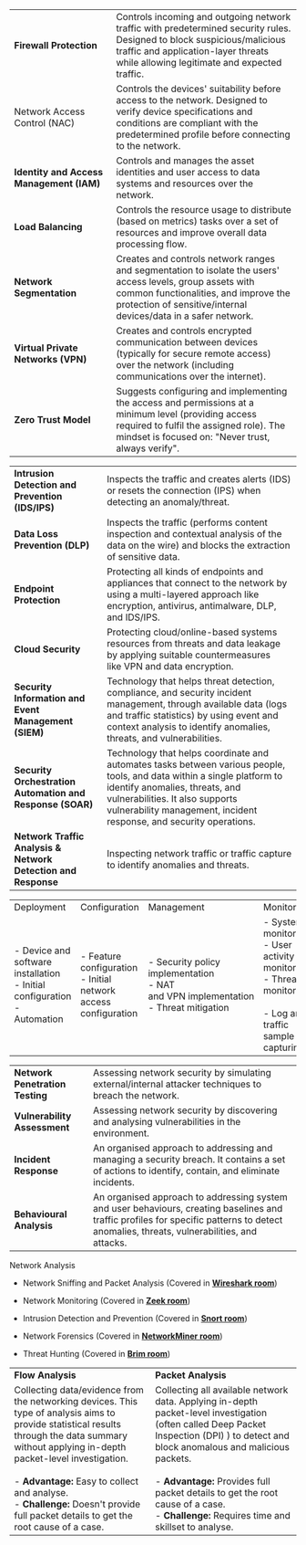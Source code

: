 |                                          |                                                                                                                                                                                                                       |
| ---------------------------------------- | --------------------------------------------------------------------------------------------------------------------------------------------------------------------------------------------------------------------- |
| **Firewall Protection  <br>**            | Controls incoming and outgoing network traffic with predetermined security rules. Designed to block suspicious/malicious traffic and application-layer threats while allowing legitimate and expected traffic.        |
| Network Access Control (NAC)             | Controls the devices' suitability before access to the network. Designed to verify device specifications and conditions are compliant with the predetermined profile before connecting to the network.                |
| **Identity and Access Management (IAM)** | Controls and manages the asset identities and user access to data systems and resources over the network.                                                                                                             |
| **Load Balancing**                       | Controls the resource usage to distribute (based on metrics) tasks over a set of resources and improve overall data processing flow.                                                                                  |
| **Network Segmentation  <br>**           | Creates and controls network ranges and segmentation to isolate the users' access levels, group assets with common functionalities, and improve the protection of sensitive/internal devices/data in a safer network. |
| **Virtual Private Networks (VPN)  <br>** | Creates and controls encrypted communication between devices (typically for secure remote access) over the network (including communications over the internet).                                                      |
| **Zero Trust Model**                     | Suggests configuring and implementing the access and permissions at a minimum level (providing access required to fulfil the assigned role). The mindset is focused on: "Never trust, always verify".                 |


|   |   |
|---|---|
|**Intrusion Detection and Prevention (IDS/IPS)  <br>**|Inspects the traffic and creates alerts (IDS) or resets the connection (IPS) when detecting an anomaly/threat.|
|**Data Loss Prevention (DLP)  <br>**|Inspects the traffic (performs content inspection and contextual analysis of the data on the wire) and blocks the extraction of sensitive data.|
|**Endpoint Protection  <br>**|Protecting all kinds of endpoints and appliances that connect to the network by using a multi-layered approach like encryption, antivirus, antimalware, DLP, and IDS/IPS.|
|**Cloud Security**|Protecting cloud/online-based systems resources from threats and data leakage by applying suitable countermeasures like VPN and data encryption.|
|**Security Information and Event Management (SIEM)  <br>**|Technology that helps threat detection, compliance, and security incident management, through available data (logs and traffic statistics) by using event and context analysis to identify anomalies, threats, and vulnerabilities.|
|**Security Orchestration Automation and Response (SOAR)  <br>**|Technology that helps coordinate and automates tasks between various people, tools, and data within a single platform to identify anomalies, threats, and vulnerabilities. It also supports vulnerability management, incident response, and security operations.|
|**Network Traffic Analysis & Network Detection and Response**|Inspecting network traffic or traffic capture to identify anomalies and threats.|


|   |   |   |   |   |
|---|---|---|---|---|
|Deployment|Configuration|Management|Monitoring|Maintenance|
|- Device and software installation<br>- Initial configuration<br>- Automation|- Feature configuration<br>- Initial network access configuration|- Security policy implementation<br>- NAT and VPN implementation<br>- Threat mitigation|- System monitoring<br>- User activity monitoring<br>- Threat monitoring  <br>    <br>- Log and traffic sample capturing|- Upgrades<br>- Security updates<br>- Rule adjustments<br>- Licence management<br>- Configuration updates|


|   |   |
|---|---|
|**Network Penetration Testing**|Assessing network security by simulating external/internal attacker techniques to breach the network.|
|**Vulnerability Assessment**|Assessing network security by discovering and analysing vulnerabilities in the environment.|
|**Incident Response  <br>**|An organised approach to addressing and managing a security breach. It contains a set of actions to identify, contain, and eliminate incidents.|
|**Behavioural Analysis**|An organised approach to addressing system and user behaviours, creating baselines and traffic profiles for specific patterns to detect anomalies, threats, vulnerabilities, and attacks.|

Network Analysis
- Network Sniffing and Packet Analysis (Covered in [**Wireshark room**](https://tryhackme.com/room/wiresharkthebasics))
- Network Monitoring (Covered in [**Zeek room**](https://tryhackme.com/room/zeekbro))
- Intrusion Detection and Prevention (Covered in [**Snort room**](https://tryhackme.com/room/snort))  
    
- Network Forensics (Covered in [**NetworkMiner room**](https://tryhackme.com/room/networkminer))
- Threat Hunting (Covered in [**Brim room**](https://tryhackme.com/room/brim))

|                                                                                                                                                                                                                                                                                                                                              |                                                                                                                                                                                                                                                                                                                                        |
| -------------------------------------------------------------------------------------------------------------------------------------------------------------------------------------------------------------------------------------------------------------------------------------------------------------------------------------------- | -------------------------------------------------------------------------------------------------------------------------------------------------------------------------------------------------------------------------------------------------------------------------------------------------------------------------------------- |
| **Flow Analysis**                                                                                                                                                                                                                                                                                                                            | **Packet Analysis**                                                                                                                                                                                                                                                                                                                    |
| Collecting data/evidence from the networking devices. This type of analysis aims to provide statistical results through the data summary without applying in-depth packet-level investigation.<br><br>- **Advantage:** Easy to collect and analyse.<br>- **Challenge:** Doesn't provide full packet details to get the root cause of a case. | Collecting all available network data. Applying in-depth packet-level investigation (often called Deep Packet Inspection (DPI) ) to detect and block anomalous and malicious packets.<br><br>- **Advantage:** Provides full packet details to get the root cause of a case.<br>- **Challenge:** Requires time and skillset to analyse. |